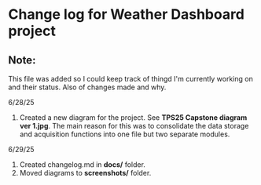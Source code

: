 # Change log for Weather Dashboard project

## Note:

This file was added so I could keep track of thingd I'm currently working on and their status. Also of changes 
made and why.

6/28/25

1. Created a new diagram for the project. See **TPS25 Capstone diagram ver 1.jpg**. The main reason for this was to consolidate the data storage and acquisition functions into one file but two separate modules. 

6/29/25

1. Created changelog.md in **docs/** folder.
2. Moved diagrams to **screenshots/** folder.





